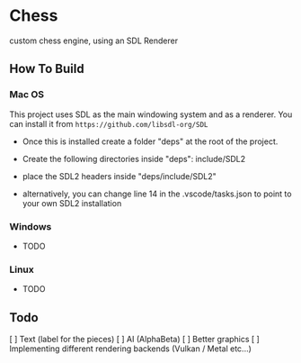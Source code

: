 # Chess
custom chess engine, using an SDL Renderer

## How To Build
### Mac OS
This project uses SDL as the main windowing system and as a renderer. You can install it from `https://github.com/libsdl-org/SDL`
* Once this is installed create a folder "deps" at the root of the project.
* Create the following directories inside "deps": include/SDL2
* place the SDL2 headers inside "deps/include/SDL2"

* alternatively, you can change line 14 in the .vscode/tasks.json to point to your own SDL2 installation

### Windows
* TODO

### Linux
* TODO

## Todo
[ ] Text (label for the pieces)
[ ] AI (AlphaBeta)
[ ] Better graphics
[ ] Implementing different rendering backends (Vulkan / Metal etc...)